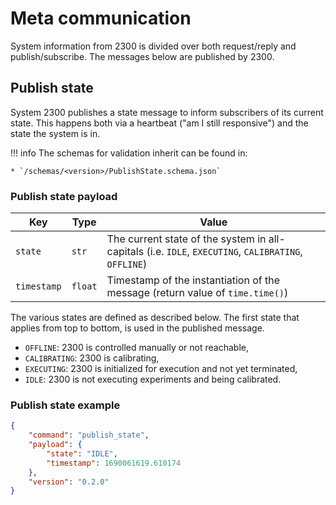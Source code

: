 # Meta communication

System information from 2300 is divided over both request/reply and publish/subscribe. The messages below are published
by 2300.

## Publish state

System 2300 publishes a state message to inform subscribers of its current state. This happens both via a heartbeat
("am I still responsive") and the state the system is in.

!!! info
    The schemas for validation inherit can be found in:

    * `/schemas/<version>/PublishState.schema.json`

### Publish state payload

| Key | Type | Value |
| --- | --- | --- |
| `state` | `str` | The current state of the system in all-capitals (i.e. `IDLE`, `EXECUTING`, `CALIBRATING`, `OFFLINE`) |
| `timestamp` | `float` | Timestamp of the instantiation of the message (return value of `time.time()`) |

The various states are defined as described below. The first state that applies from top to bottom, is used in the
published message.

* `OFFLINE`: 2300 is controlled manually or not reachable,
* `CALIBRATING`: 2300 is calibrating,
* `EXECUTING`: 2300 is initialized for execution and not yet terminated,
* `IDLE`: 2300 is not executing experiments and being calibrated.

### Publish state example

```json title="publish_state.json" linenums="1"
{
    "command": "publish_state",
    "payload": {
        "state": "IDLE",
        "timestamp": 1690061619.610174
    },
    "version": "0.2.0"
}
```
